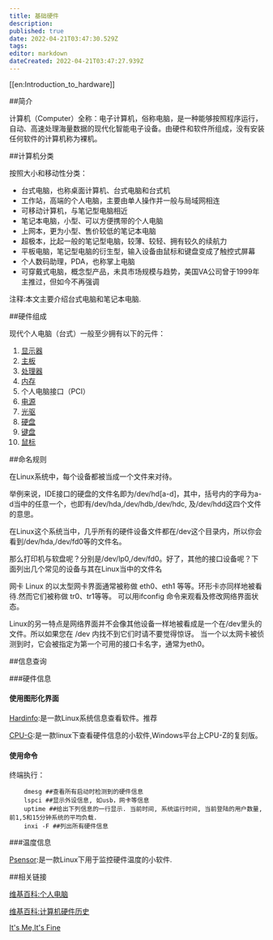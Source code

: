 ```yaml
---
title: 基础硬件
description: 
published: true
date: 2022-04-21T03:47:30.529Z
tags: 
editor: markdown
dateCreated: 2022-04-21T03:47:27.939Z
---
```


[[en:Introduction_to_hardware]]


##简介

计算机（Computer）全称：电子计算机，俗称电脑，是一种能够按照程序运行，自动、高速处理海量数据的现代化智能电子设备。由硬件和软件所组成，没有安装任何软件的计算机称为裸机。

##计算机分类

按照大小和移动性分类：

- 台式电脑，也称桌面计算机、台式电脑和台式机
- 工作站，高端的个人电脑，主要由单人操作并一般与局域网相连
- 可移动计算机，与笔记型电脑相近
- 笔记本电脑，小型、可以方便携带的个人电脑
- 上网本，更为小型、售价较低的笔记本电脑
- 超极本，比起一般的笔记型电脑，较薄、较轻、拥有较久的续航力
- 平板电脑，笔记型电脑的衍生型，输入设备由鼠标和键盘变成了触控式屏幕
- 个人数码助理，PDA，也称掌上电脑
- 可穿戴式电脑，概念型产品，未具市场规模与趋势，美国VA公司曾于1999年主推过，但如今不再强调

注释:本文主要介绍台式电脑和笔记本电脑.

##硬件组成

现代个人电脑（台式）一般至少拥有以下的元件：

1. [显示器](显示器)
2. [主板](主板)
3. [处理器](处理器)
4. [内存](内存)
5. 个人电脑接口（PCI）
6. [电源](电源)
7. [光驱](光驱)
8. [硬盘](硬盘)
9. [键盘](键盘)
10. [鼠标](鼠标)

##命名规则

在Linux系统中，每个设备都被当成一个文件来对待。

举例来说，IDE接口的硬盘的文件名即为/dev/hd[a-d]，其中，括号内的字母为a-d当中的任意一个，也即有/dev/hda,/dev/hdb,/dev/hdc, 及/dev/hdd这四个文件的意思。

在Linux这个系统当中，几乎所有的硬件设备文件都在/dev这个目录内，所以你会看到/dev/hda,/dev/fd0等的文件名。

那么打印机与软盘呢？分别是/dev/lp0,/dev/fd0。好了，其他的接口设备呢？下面列出几个常见的设备与其在Linux当中的文件名

网卡 Linux 的以太型网卡界面通常被称做 eth0、eth1 等等。环形卡亦同样地被看待.然而它们被称做 tr0、tr1等等。 可以用ifconfig 命令来观看及修改网络界面状态。

 Linux的另一特点是网络界面并不会像其他设备一样地被看成是一个在/dev里头的文件。所以如果您在 /dev 内找不到它们时请不要觉得惊讶。 当一个以太网卡被侦测到时，它会被指定为第一个可用的接口卡名字，通常为eth0。

##信息查询

###硬件信息

#### 使用图形化界面

[Hardinfo](Hardinfo):是一款Linux系统信息查看软件。推荐

[CPU-G](CPU-G):是一款linux下查看硬件信息的小软件,Windows平台上CPU-Z的复刻版。

#### 使用命令

终端执行：

        dmesg ##查看所有启动时检测到的硬件信息
        lspci ##显示外设信息, 如usb，网卡等信息
        uptime ##给出下列信息的一行显示. 当前时间, 系统运行时间, 当前登陆的用户数量, 前1,5和15分钟系统的平均负载.
        inxi -F ##列出所有硬件信息

###温度信息

[Psensor](Psensor):是一款Linux下用于监控硬件温度的小软件.


##相关链接

[维基百科:个人电脑](http://zh.wikipedia.org/wiki/%E5%80%8B%E4%BA%BA%E9%9B%BB%E8%85%A6#.E7.A1.AC.E4.BB.B6)

[维基百科:计算机硬件历史](http://zh.wikipedia.org/zh-cn/%E8%AE%A1%E7%AE%97%E6%9C%BA%E7%A1%AC%E4%BB%B6%E5%8E%86%E5%8F%B2)

[It's Me,It's Fine](http://dofine.blogbus.com/logs/59190496.html)